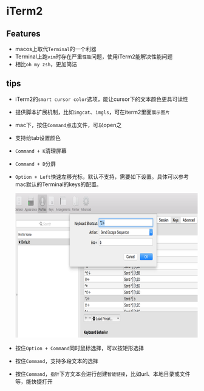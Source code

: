 # iTerm2

## Features

* macos上取代`Terminal`的一个利器
* Terminal上跑`vim`时存在严重`性能`问题，使用iTerm2能解决性能问题
* 相比`oh my zsh`，更加简洁


## tips

* iTerm2的`smart cursor color`选项，能让cursor下的文本颜色更具可读性
* 提供脚本扩展机制，比如`imgcat`、`imgls`，可在iterm2里面`展示图片`
* mac下，按住`Command`点击文件，可以open之
* 支持给tab设置颜色 
* `Command + K`清理屏幕
* `Command + D`分屏
* `Option + Left`快速左移光标，默认不支持，需要如下设置。具体可以参考mac默认的Terminal的keys的配置。
    
    <img src="./img/iterm2-keys-option-left.png" height="380">
    
* 按住`Option + Command`同时鼠标选择，可以按矩形选择
* 按住`Command`，支持多段文本的选择
* 按住`Command`，`指针`下方文本会进行创建`智能链接`，比如url、本地目录或文件等，能快捷打开


